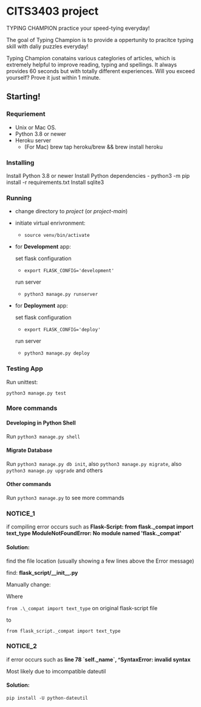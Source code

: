 # CITS3403 project

TYPING CHAMPION practice your speed-tying everyday!

The goal of Typing Champion is to provide a oppertunity to pracitce typing skill with daliy puzzles everyday! 

Typing Champion conatains various categlories of articles, which is extremely helpful to improve reading, typing and spellings. It always provides 60 seconds but with totally different experiences. Will you exceed yourself? Prove it just within 1 minute.

## Starting!

### Requriement
- Unix or Mac OS.
- Python 3.8 or newer
- Heroku server
    - (For Mac) brew tap heroku/brew && brew install heroku

### Installing
Install Python 3.8 or newer
Install Python dependencies
    - python3 -m pip install -r requirements.txt
Install sqlite3

### Running

- change directory to *project* (or *project-main*)

- initiate virtual enrivronment:
    - `source venv/bin/activate`

- for **Development** app:

    set flask configuration
    - `export FLASK_CONFIG='development'`

    run server
    - `python3 manage.py runserver`

- for **Deployment** app:

    set flask configuration
    - `export FLASK_CONFIG='deploy'`

    run server
    - `python3 manage.py deploy`

### Testing App

Run unittest:
```
python3 manage.py test
```

### More commands

#### Developing in Python Shell

Run `python3 manage.py shell`

#### Migrate Database

Run `python3 manage.py db init`, also `python3 manage.py migrate`, also `python3 manage.py upgrade` and others

#### Other commands
Run `python3 manage.py` to see more commands

### NOTICE_1

if compiling error occurs such as **Flask-Script: from flask.\_compat import text_type ModuleNotFoundError: No module named 'flask._compat'**

#### Solution:

find the file location (usually showing a few lines above the Error message)

find: **flask_script/\_\_init\_\_.py**

Manually change:

Where

`from .\_compat import text_type` on original flask-script file

to

`from flask_script._compat import text_type`


### NOTICE_2

if error occurs such as 
**line 78 \`self._name\`, ^SyntaxError: invalid syntax**

Most likely due to imcompatible dateutil

#### Solution:

```
pip install -U python-dateutil
```

